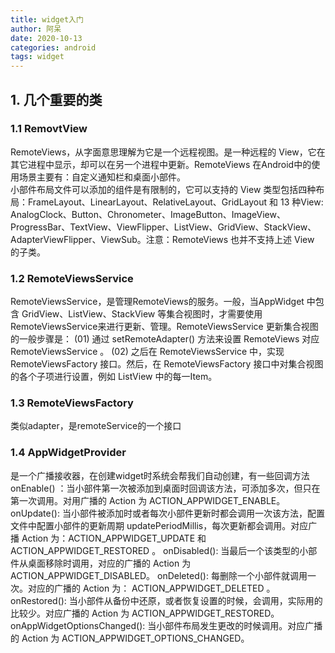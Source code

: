 ```yaml
---
title: widget入门
author: 阿呆
date: 2020-10-13
categories: android
tags: widget
---
```


## 1. 几个重要的类
### 1.1 RemovtView
RemoteViews，从字面意思理解为它是一个远程视图。是一种远程的 View，它在其它进程中显示，却可以在另一个进程中更新。RemoteViews 在Android中的使用场景主要有：自定义通知栏和桌面小部件。  
小部件布局文件可以添加的组件是有限制的，它可以支持的 View 类型包括四种布局：FrameLayout、LinearLayout、RelativeLayout、GridLayout 和 13 种View: AnalogClock、Button、Chronometer、ImageButton、ImageView、ProgressBar、TextView、ViewFlipper、ListView、GridView、StackView、AdapterViewFlipper、ViewSub。注意：RemoteViews 也并不支持上述 View 的子类。

### 1.2 RemoteViewsService
RemoteViewsService，是管理RemoteViews的服务。一般，当AppWidget 中包含 GridView、ListView、StackView 等集合视图时，才需要使用RemoteViewsService来进行更新、管理。RemoteViewsService 更新集合视图的一般步骤是：
(01) 通过 setRemoteAdapter() 方法来设置 RemoteViews 对应 RemoteViewsService 。
(02) 之后在 RemoteViewsService 中，实现 RemoteViewsFactory 接口。然后，在 RemoteViewsFactory 接口中对集合视图的各个子项进行设置，例如 ListView 中的每一Item。

### 1.3 RemoteViewsFactory
类似adapter，是remoteService的一个接口

### 1.4 AppWidgetProvider
是一个广播接收器，在创建widget时系统会帮我们自动创建，有一些回调方法
onEnable() ：当小部件第一次被添加到桌面时回调该方法，可添加多次，但只在第一次调用。对用广播的 Action 为 ACTION_APPWIDGET_ENABLE。
onUpdate():  当小部件被添加时或者每次小部件更新时都会调用一次该方法，配置文件中配置小部件的更新周期 updatePeriodMillis，每次更新都会调用。对应广播 Action 为：ACTION_APPWIDGET_UPDATE 和 ACTION_APPWIDGET_RESTORED 。
onDisabled(): 当最后一个该类型的小部件从桌面移除时调用，对应的广播的 Action 为 ACTION_APPWIDGET_DISABLED。
onDeleted(): 每删除一个小部件就调用一次。对应的广播的 Action 为： ACTION_APPWIDGET_DELETED 。
onRestored(): 当小部件从备份中还原，或者恢复设置的时候，会调用，实际用的比较少。对应广播的 Action 为 ACTION_APPWIDGET_RESTORED。
onAppWidgetOptionsChanged(): 当小部件布局发生更改的时候调用。对应广播的 Action 为 ACTION_APPWIDGET_OPTIONS_CHANGED。



